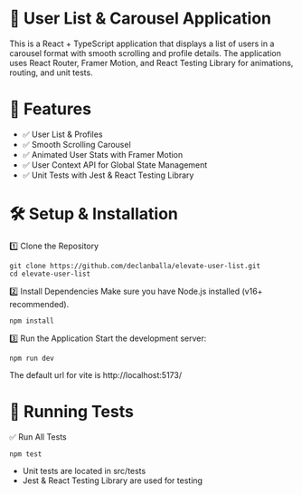 # 🎠 User List & Carousel Application

This is a React + TypeScript application that displays a list of users in a carousel format with smooth scrolling and profile details. The application uses React Router, Framer Motion, and React Testing Library for animations, routing, and unit tests.

# 🚀 Features

- ✅ User List & Profiles
- ✅ Smooth Scrolling Carousel
- ✅ Animated User Stats with Framer Motion
- ✅ User Context API for Global State Management
- ✅ Unit Tests with Jest & React Testing Library

# 🛠 Setup & Installation

1️⃣ Clone the Repository

```
git clone https://github.com/declanballa/elevate-user-list.git
cd elevate-user-list
```

2️⃣ Install Dependencies
Make sure you have Node.js installed (v16+ recommended).

```
npm install
```

3️⃣ Run the Application
Start the development server:

```
npm run dev
```

The default url for vite is http://localhost:5173/

# 🧪 Running Tests

✅ Run All Tests

```
npm test
```

- Unit tests are located in src/tests
- Jest & React Testing Library are used for testing
